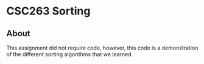 # CSC263 Sorting

## About
This assignment did not require code, however, this code is a demonstration of the different sorting algorithms that we learned.
